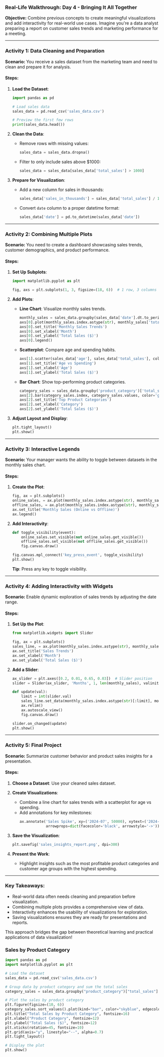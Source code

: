 ### Real-Life Walkthrough: Day 4 - Bringing It All Together  
**Objective:** Combine previous concepts to create meaningful visualizations and add interactivity for real-world use cases. Imagine you're a data analyst preparing a report on customer sales trends and marketing performance for a meeting.

---

### **Activity 1: Data Cleaning and Preparation**  
**Scenario:** You receive a sales dataset from the marketing team and need to clean and prepare it for analysis.

#### **Steps**:
1. **Load the Dataset**:
   ```python
   import pandas as pd
   
   # Load sales data
   sales_data = pd.read_csv('sales_data.csv')
   
   # Preview the first few rows
   print(sales_data.head())
   ```

2. **Clean the Data**:
   - Remove rows with missing values:
     ```python
     sales_data = sales_data.dropna()
     ```
   - Filter to only include sales above $1000:
     ```python
     sales_data = sales_data[sales_data['total_sales'] > 1000]
     ```

3. **Prepare for Visualization**:
   - Add a new column for sales in thousands:
     ```python
     sales_data['sales_in_thousands'] = sales_data['total_sales'] / 1000
     ```
   - Convert `date` column to a proper datetime format:
     ```python
     sales_data['date'] = pd.to_datetime(sales_data['date'])
     ```

---

### **Activity 2: Combining Multiple Plots**  
**Scenario:** You need to create a dashboard showcasing sales trends, customer demographics, and product performance.

#### **Steps**:
1. **Set Up Subplots**:
   ```python
   import matplotlib.pyplot as plt
   
   fig, axs = plt.subplots(1, 3, figsize=(18, 6))  # 1 row, 3 columns
   ```

2. **Add Plots**:
   - **Line Chart**: Visualize monthly sales trends.
     ```python
     monthly_sales = sales_data.groupby(sales_data['date'].dt.to_period('M')).sum()
     axs[0].plot(monthly_sales.index.astype(str), monthly_sales['total_sales'], label='Monthly Sales', color='blue')
     axs[0].set_title('Monthly Sales Trends')
     axs[0].set_xlabel('Month')
     axs[0].set_ylabel('Total Sales ($)')
     axs[0].legend()
     ```

   - **Scatterplot**: Compare age and spending habits.
     ```python
     axs[1].scatter(sales_data['age'], sales_data['total_sales'], color='red', alpha=0.6)
     axs[1].set_title('Age vs Spending')
     axs[1].set_xlabel('Age')
     axs[1].set_ylabel('Total Sales ($)')
     ```

   - **Bar Chart**: Show top-performing product categories.
     ```python
     category_sales = sales_data.groupby('product_category')['total_sales'].sum()
     axs[2].bar(category_sales.index, category_sales.values, color='green')
     axs[2].set_title('Top Product Categories')
     axs[2].set_xlabel('Category')
     axs[2].set_ylabel('Total Sales ($)')
     ```

3. **Adjust Layout and Display**:
   ```python
   plt.tight_layout()
   plt.show()
   ```

---

### **Activity 3: Interactive Legends**  
**Scenario:** Your manager wants the ability to toggle between datasets in the monthly sales chart.

#### **Steps**:
1. **Create the Plot**:
   ```python
   fig, ax = plt.subplots()
   online_sales, = ax.plot(monthly_sales.index.astype(str), monthly_sales['online_sales'], label='Online Sales')
   offline_sales, = ax.plot(monthly_sales.index.astype(str), monthly_sales['offline_sales'], label='Offline Sales')
   ax.set_title('Monthly Sales (Online vs Offline)')
   ax.legend()
   ```

2. **Add Interactivity**:
   ```python
   def toggle_visibility(event):
       online_sales.set_visible(not online_sales.get_visible())
       offline_sales.set_visible(not offline_sales.get_visible())
       fig.canvas.draw()
   
   fig.canvas.mpl_connect('key_press_event', toggle_visibility)
   plt.show()
   ```

   **Tip**: Press any key to toggle visibility.

---

### **Activity 4: Adding Interactivity with Widgets**  
**Scenario:** Enable dynamic exploration of sales trends by adjusting the date range.

#### **Steps**:
1. **Set Up the Plot**:
   ```python
   from matplotlib.widgets import Slider
   
   fig, ax = plt.subplots()
   sales_line, = ax.plot(monthly_sales.index.astype(str), monthly_sales['total_sales'])
   ax.set_title('Sales Trends')
   ax.set_xlabel('Month')
   ax.set_ylabel('Total Sales ($)')
   ```

2. **Add a Slider**:
   ```python
   ax_slider = plt.axes([0.2, 0.01, 0.65, 0.03])  # Slider position
   slider = Slider(ax_slider, 'Months', 1, len(monthly_sales), valinit=len(monthly_sales), valstep=1)

   def update(val):
       limit = int(slider.val)
       sales_line.set_data(monthly_sales.index.astype(str)[:limit], monthly_sales['total_sales'][:limit])
       ax.relim()
       ax.autoscale_view()
       fig.canvas.draw()
   
   slider.on_changed(update)
   plt.show()
   ```

---

### **Activity 5: Final Project**  
**Scenario:** Summarize customer behavior and product sales insights for a presentation.

#### **Steps**:
1. **Choose a Dataset**: Use your cleaned sales dataset.

2. **Create Visualizations**:
   - Combine a line chart for sales trends with a scatterplot for age vs spending.
   - Add annotations for key milestones:
     ```python
     ax.annotate('Sales Spike', xy=('2024-07', 50000), xytext=('2024-05', 60000),
                 arrowprops=dict(facecolor='black', arrowstyle='->'))
     ```

3. **Save the Visualization**:
   ```python
   plt.savefig('sales_insights_report.png', dpi=300)
   ```

4. **Present the Work**:
   - Highlight insights such as the most profitable product categories and customer age groups with the highest spending.

---

### **Key Takeaways**:
- Real-world data often needs cleaning and preparation before visualization.
- Combining multiple plots provides a comprehensive view of data.
- Interactivity enhances the usability of visualizations for exploration.
- Saving visualizations ensures they are ready for presentations and reports.

This approach bridges the gap between theoretical learning and practical applications of data visualization!

### Sales by Product Category

``` py
import pandas as pd
import matplotlib.pyplot as plt

# Load the dataset
sales_data = pd.read_csv('sales_data.csv')

# Group data by product category and sum the total sales
category_sales = sales_data.groupby("product_category")["total_sales"].sum()

# Plot the sales by product category
plt.figure(figsize=(10, 6))
category_sales.sort_values().plot(kind="bar", color="skyblue", edgecolor="black")
plt.title("Total Sales by Product Category", fontsize=16)
plt.xlabel("Product Category", fontsize=12)
plt.ylabel("Total Sales ($)", fontsize=12)
plt.xticks(rotation=45, fontsize=10)
plt.grid(axis="y", linestyle="--", alpha=0.7)
plt.tight_layout()

# Display the plot
plt.show()
```
